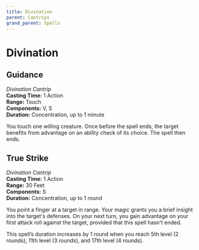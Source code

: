 ```yaml
---
title: Divination
parent: Cantrips
grand_parent: Spells
---
```


# Divination

## Guidance
*Divination Cantrip*<br>
**Casting Time:** 1 Action<br>
**Range:** Touch<br>
**Components:** V, S<br>
**Duration:** Concentration, up to 1 minute

You touch one willing creature. Once before the spell ends, the target benefits from advantage on an ability check of its choice. The spell then ends.

## True Strike
*Divination Cantrip*<br>
**Casting Time:** 1 Action<br>
**Range:** 30 Feet<br>
**Components:** S<br>
**Duration:** Concentration, up to 1 round

You point a finger at a target in range. Your magic grants you a brief insight into the target's defenses. On your next turn, you gain advantage on your first attack roll against the target, provided that this spell hasn't ended.

This spell’s duration increases by 1 round when you reach 5th level (2 rounds), 11th level (3 rounds), and 17th level (4 rounds).
